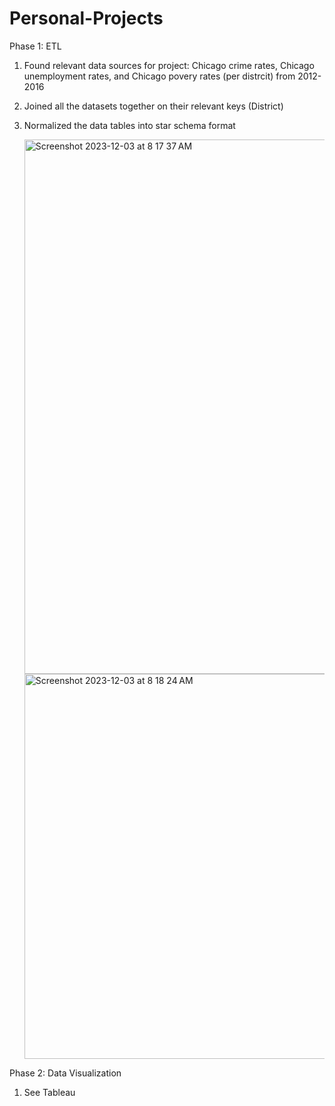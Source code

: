 # Personal-Projects
Phase 1: ETL
  1. Found relevant data sources for project: Chicago crime rates, Chicago unemployment rates, and Chicago povery rates (per distrcit) from 2012-        2016
  2. Joined all the datasets together on their relevant keys (District)
  3. Normalized the data tables into star schema format
     
     <img width="855" alt="Screenshot 2023-12-03 at 8 17 37 AM" src="https://github.com/mmacrides/Personal-Projects/assets/67166143/cd7a4795-0d84-47a1-8d75-80291dc21642">
     
     <img width="616" alt="Screenshot 2023-12-03 at 8 18 24 AM" src="https://github.com/mmacrides/Personal-Projects/assets/67166143/ffd66c98-6baf-4c2d-b2ce-773fed55618d">
     
Phase 2: Data Visualization
  1. See Tableau
